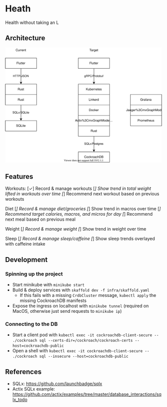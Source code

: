 # Heath

Health without taking an L

## Architecture

![Architecture Diagram](./arch.drawio.svg)

## Features

Workouts:
[✓] Record & manage workouts
[_] Show trend in total weight lifted in workouts over time
[_] Recommend next workout based on previous workouts

Diet
[_] Record & manage diet/groceries
[_] Show trend in macros over time
[_] Recommend target calories, macros, and micros for day
[_] Recommend next meal based on previous meal

Weight
[_] Record & manage weight
[_] Show trend in weight over time

Sleep
[_] Record & manage sleep/caffeine
[_] Show sleep trends overlayed with caffeine intake

## Development

### Spinning up the project

- Start minikube with `minikube start`
- Build & deploy services with `skaffold dev -f infra/skaffold.yaml`
  - If this fails with a missing `CrdbCluster` message, `kubectl apply` the missing CockroachDB manifests
- Expose the ingress on localhost with `minikube tunnel` (required on MacOS, otherwise just send requests to `minikube ip`)

### Connecting to the DB

- Start a client pod with `kubectl exec -it cockroachdb-client-secure -- ./cockroach sql --certs-dir=/cockroach/cockroach-certs --host=cockroachdb-public`
- Open a shell with `kubectl exec -it cockroachdb-client-secure -- ./cockroach sql --insecure --host=cockroachdb-public`

## References

- SQLx: https://github.com/launchbadge/sqlx
- Actix SQLx example: https://github.com/actix/examples/tree/master/database_interactions/sqlx_todo
